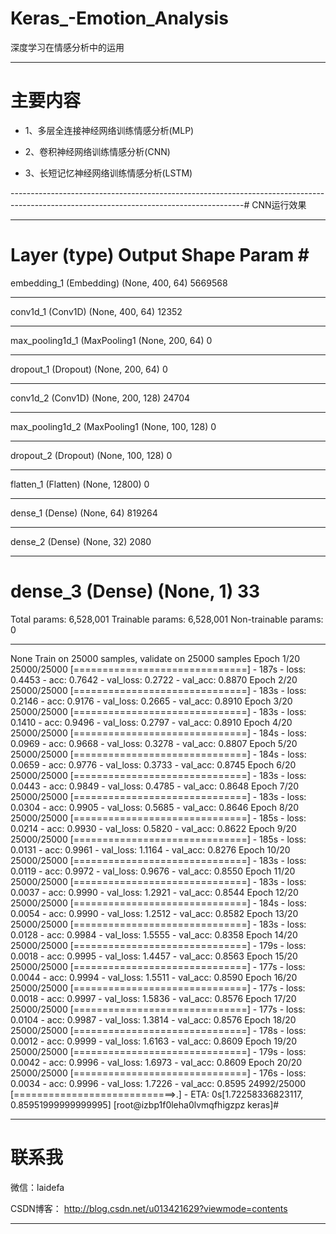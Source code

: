 # Keras_-Emotion_Analysis
深度学习在情感分析中的运用

------------------------------------------------------------------------------------------------------------------------------------------
# 主要内容

- 1、多层全连接神经网络训练情感分析(MLP)

- 2、卷积神经网络训练情感分析(CNN)

- 3、长短记忆神经网络训练情感分析(LSTM)

----------------------------------------------------------------------------------------------------------------------------------------#  CNN运行效果
_________________________________________________________________
Layer (type)                 Output Shape              Param #   
=================================================================
embedding_1 (Embedding)      (None, 400, 64)           5669568   
_________________________________________________________________
conv1d_1 (Conv1D)            (None, 400, 64)           12352     
_________________________________________________________________
max_pooling1d_1 (MaxPooling1 (None, 200, 64)           0         
_________________________________________________________________
dropout_1 (Dropout)          (None, 200, 64)           0         
_________________________________________________________________
conv1d_2 (Conv1D)            (None, 200, 128)          24704     
_________________________________________________________________
max_pooling1d_2 (MaxPooling1 (None, 100, 128)          0         
_________________________________________________________________
dropout_2 (Dropout)          (None, 100, 128)          0         
_________________________________________________________________
flatten_1 (Flatten)          (None, 12800)             0         
_________________________________________________________________
dense_1 (Dense)              (None, 64)                819264    
_________________________________________________________________
dense_2 (Dense)              (None, 32)                2080      
_________________________________________________________________
dense_3 (Dense)              (None, 1)                 33        
=================================================================
Total params: 6,528,001
Trainable params: 6,528,001
Non-trainable params: 0
_________________________________________________________________
None
Train on 25000 samples, validate on 25000 samples
Epoch 1/20
25000/25000 [==============================] - 187s - loss: 0.4453 - acc: 0.7642 - val_loss: 0.2722 - val_acc: 0.8870
Epoch 2/20
25000/25000 [==============================] - 183s - loss: 0.2146 - acc: 0.9176 - val_loss: 0.2665 - val_acc: 0.8910
Epoch 3/20
25000/25000 [==============================] - 183s - loss: 0.1410 - acc: 0.9496 - val_loss: 0.2797 - val_acc: 0.8910
Epoch 4/20
25000/25000 [==============================] - 184s - loss: 0.0969 - acc: 0.9668 - val_loss: 0.3278 - val_acc: 0.8807
Epoch 5/20
25000/25000 [==============================] - 184s - loss: 0.0659 - acc: 0.9776 - val_loss: 0.3733 - val_acc: 0.8745
Epoch 6/20
25000/25000 [==============================] - 183s - loss: 0.0443 - acc: 0.9849 - val_loss: 0.4785 - val_acc: 0.8648
Epoch 7/20
25000/25000 [==============================] - 183s - loss: 0.0304 - acc: 0.9905 - val_loss: 0.5685 - val_acc: 0.8646
Epoch 8/20
25000/25000 [==============================] - 185s - loss: 0.0214 - acc: 0.9930 - val_loss: 0.5820 - val_acc: 0.8622
Epoch 9/20
25000/25000 [==============================] - 185s - loss: 0.0131 - acc: 0.9961 - val_loss: 1.1164 - val_acc: 0.8276
Epoch 10/20
25000/25000 [==============================] - 183s - loss: 0.0119 - acc: 0.9972 - val_loss: 0.9676 - val_acc: 0.8550
Epoch 11/20
25000/25000 [==============================] - 183s - loss: 0.0037 - acc: 0.9990 - val_loss: 1.2921 - val_acc: 0.8544
Epoch 12/20
25000/25000 [==============================] - 184s - loss: 0.0054 - acc: 0.9990 - val_loss: 1.2512 - val_acc: 0.8582
Epoch 13/20
25000/25000 [==============================] - 183s - loss: 0.0128 - acc: 0.9984 - val_loss: 1.5555 - val_acc: 0.8358
Epoch 14/20
25000/25000 [==============================] - 179s - loss: 0.0018 - acc: 0.9995 - val_loss: 1.4457 - val_acc: 0.8563
Epoch 15/20
25000/25000 [==============================] - 177s - loss: 0.0044 - acc: 0.9994 - val_loss: 1.5511 - val_acc: 0.8590
Epoch 16/20
25000/25000 [==============================] - 177s - loss: 0.0018 - acc: 0.9997 - val_loss: 1.5836 - val_acc: 0.8576
Epoch 17/20
25000/25000 [==============================] - 177s - loss: 0.0104 - acc: 0.9987 - val_loss: 1.3814 - val_acc: 0.8576
Epoch 18/20
25000/25000 [==============================] - 178s - loss: 0.0012 - acc: 0.9999 - val_loss: 1.6163 - val_acc: 0.8609
Epoch 19/20
25000/25000 [==============================] - 179s - loss: 0.0042 - acc: 0.9996 - val_loss: 1.6973 - val_acc: 0.8609
Epoch 20/20
25000/25000 [==============================] - 176s - loss: 0.0034 - acc: 0.9996 - val_loss: 1.7226 - val_acc: 0.8595
24992/25000 [============================>.] - ETA: 0s[1.72258336823117, 0.85951999999999995]
[root@izbp1f0leha0lvmqfhigzpz keras]# 


------------------------------------------------------------------------------------------------------------------------------------------
# 联系我

微信：laidefa

CSDN博客： http://blog.csdn.net/u013421629?viewmode=contents

------------------------------------------------------------------------------------------------------------------------------------------
